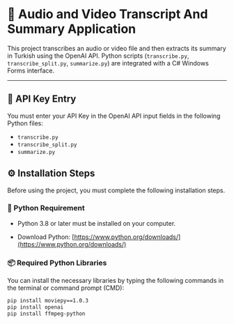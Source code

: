 # 🎥 Audio and Video Transcript And Summary Application

This project transcribes an audio or video file and then extracts its summary in Turkish using the OpenAI API. Python scripts (`transcribe.py`, `transcribe_split.py`, `summarize.py`) are integrated with a C# Windows Forms interface.

---

## 🔐 API Key Entry

You must enter your API Key in the OpenAI API input fields in the following Python files:

- `transcribe.py`
- `transcribe_split.py`
- `summarize.py`

## ⚙️ Installation Steps

Before using the project, you must complete the following installation steps.

### 🐍 Python Requirement

- Python 3.8 or later must be installed on your computer.

- Download Python: [https://www.python.org/downloads/](https://www.python.org/downloads/)

### 📦 Required Python Libraries

You can install the necessary libraries by typing the following commands in the terminal or command prompt (CMD):

```bash
pip install moviepy==1.0.3
pip install openai
pip install ffmpeg-python
